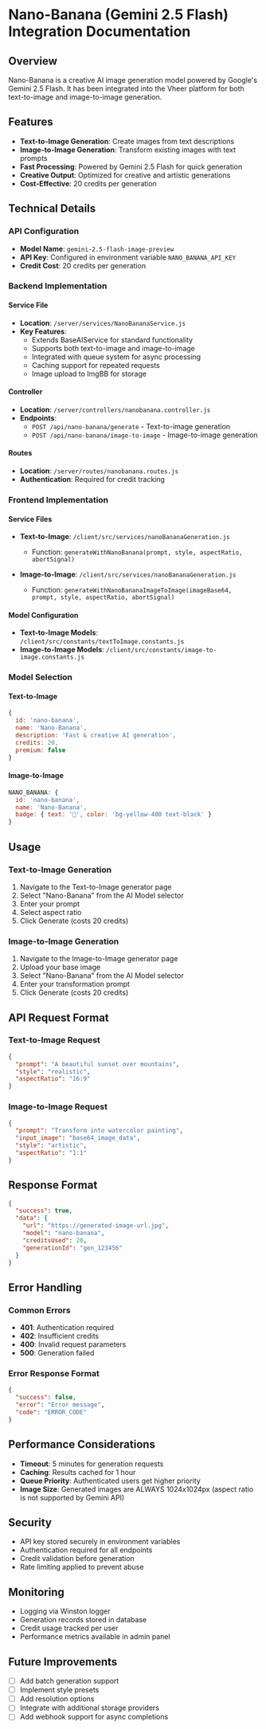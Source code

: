 # Nano-Banana (Gemini 2.5 Flash) Integration Documentation

## Overview
Nano-Banana is a creative AI image generation model powered by Google's Gemini 2.5 Flash. It has been integrated into the Vheer platform for both text-to-image and image-to-image generation.

## Features
- **Text-to-Image Generation**: Create images from text descriptions
- **Image-to-Image Generation**: Transform existing images with text prompts
- **Fast Processing**: Powered by Gemini 2.5 Flash for quick generation
- **Creative Output**: Optimized for creative and artistic generations
- **Cost-Effective**: 20 credits per generation

## Technical Details

### API Configuration
- **Model Name**: `gemini-2.5-flash-image-preview`
- **API Key**: Configured in environment variable `NANO_BANANA_API_KEY`
- **Credit Cost**: 20 credits per generation

### Backend Implementation

#### Service File
- **Location**: `/server/services/NanoBananaService.js`
- **Key Features**:
  - Extends BaseAIService for standard functionality
  - Supports both text-to-image and image-to-image
  - Integrated with queue system for async processing
  - Caching support for repeated requests
  - Image upload to ImgBB for storage

#### Controller
- **Location**: `/server/controllers/nanobanana.controller.js`
- **Endpoints**:
  - `POST /api/nano-banana/generate` - Text-to-image generation
  - `POST /api/nano-banana/image-to-image` - Image-to-image generation

#### Routes
- **Location**: `/server/routes/nanobanana.routes.js`
- **Authentication**: Required for credit tracking

### Frontend Implementation

#### Service Files
- **Text-to-Image**: `/client/src/services/nanoBananaGeneration.js`
  - Function: `generateWithNanoBanana(prompt, style, aspectRatio, abortSignal)`
  
- **Image-to-Image**: `/client/src/services/nanoBananaGeneration.js`
  - Function: `generateWithNanoBananaImageToImage(imageBase64, prompt, style, aspectRatio, abortSignal)`

#### Model Configuration
- **Text-to-Image Models**: `/client/src/constants/textToImage.constants.js`
- **Image-to-Image Models**: `/client/src/constants/image-to-image.constants.js`

### Model Selection

#### Text-to-Image
```javascript
{
  id: 'nano-banana',
  name: 'Nano-Banana',
  description: 'Fast & creative AI generation',
  credits: 20,
  premium: false
}
```

#### Image-to-Image
```javascript
NANO_BANANA: {
  id: 'nano-banana',
  name: 'Nano-Banana',
  badge: { text: '🍌', color: 'bg-yellow-400 text-black' }
}
```

## Usage

### Text-to-Image Generation

1. Navigate to the Text-to-Image generator page
2. Select "Nano-Banana" from the AI Model selector
3. Enter your prompt
4. Select aspect ratio
5. Click Generate (costs 20 credits)

### Image-to-Image Generation

1. Navigate to the Image-to-Image generator page  
2. Upload your base image
3. Select "Nano-Banana" from the AI Model selector
4. Enter your transformation prompt
5. Click Generate (costs 20 credits)

## API Request Format

### Text-to-Image Request
```json
{
  "prompt": "A beautiful sunset over mountains",
  "style": "realistic",
  "aspectRatio": "16:9"
}
```

### Image-to-Image Request
```json
{
  "prompt": "Transform into watercolor painting",
  "input_image": "base64_image_data",
  "style": "artistic",
  "aspectRatio": "1:1"
}
```

## Response Format
```json
{
  "success": true,
  "data": {
    "url": "https://generated-image-url.jpg",
    "model": "nano-banana",
    "creditsUsed": 20,
    "generationId": "gen_123456"
  }
}
```

## Error Handling

### Common Errors
- **401**: Authentication required
- **402**: Insufficient credits
- **400**: Invalid request parameters
- **500**: Generation failed

### Error Response Format
```json
{
  "success": false,
  "error": "Error message",
  "code": "ERROR_CODE"
}
```

## Performance Considerations

- **Timeout**: 5 minutes for generation requests
- **Caching**: Results cached for 1 hour
- **Queue Priority**: Authenticated users get higher priority
- **Image Size**: Generated images are ALWAYS 1024x1024px (aspect ratio is not supported by Gemini API)

## Security

- API key stored securely in environment variables
- Authentication required for all endpoints
- Credit validation before generation
- Rate limiting applied to prevent abuse

## Monitoring

- Logging via Winston logger
- Generation records stored in database
- Credit usage tracked per user
- Performance metrics available in admin panel

## Future Improvements

- [ ] Add batch generation support
- [ ] Implement style presets
- [ ] Add resolution options
- [ ] Integrate with additional storage providers
- [ ] Add webhook support for async completions